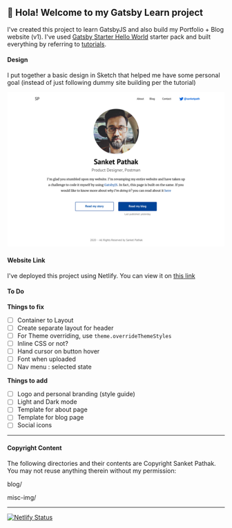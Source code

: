 ## 👋 Hola! Welcome to my Gatsby Learn project

I've created this project to learn GatsbyJS and also build my Portfolio + Blog website (v1). I've used [Gatsby Starter Hello World](https://github.com/gatsbyjs/gatsby-starter-hello-world) starter pack and built everything by referring to [tutorials](https://www.gatsbyjs.org/tutorial/).

#### Design
I put together a basic design in Sketch that helped me have some personal goal (instead of just following dummy site building per the tutorial)

![Home page screenshot](https://github.com/sanketpath/gatsby-learn/blob/master/misc-img/gatsby-learn-design-v1.png)



#### Website Link
I've deployed this project using Netlify. You can view it on [this link](https://sharp-leakey-543ce9.netlify.app)


#### To Do

**Things to fix**
- [ ]  Container to Layout
- [ ]  Create separate layout for header
- [ ]  For Theme overriding, use `theme.overrideThemeStyles`
- [ ]  Inline CSS or not?
- [ ]  Hand cursor on button hover
- [ ]  Font when uploaded
- [ ]  Nav menu : selected state

**Things to add**
- [ ]  Logo and personal branding (style guide)
- [ ]  Light and Dark mode
- [ ]  Template for about page
- [ ]  Template for blog page
- [ ]  Social icons

---

#### Copyright Content
The following directories and their contents are Copyright Sanket Pathak. You may not reuse anything therein without my permission:

blog/

misc-img/

---


[![Netlify Status](https://api.netlify.com/api/v1/badges/99275335-8cd2-42bd-9bbf-fb791bf92979/deploy-status)](https://app.netlify.com/sites/sharp-leakey-543ce9/deploys)
